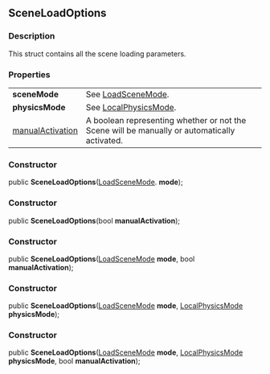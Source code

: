 SceneLoadOptions
---
### Description
This struct contains all the scene loading parameters.

### Properties
|||
|-|-|
| **sceneMode** | See [LoadSceneMode](https://docs.unity3d.com/ScriptReference/SceneManagement.LoadSceneMode.html). |
| **physicsMode** | See [LocalPhysicsMode](https://docs.unity3d.com/ScriptReference/SceneManagement.LocalPhysicsMode.html). |
| [manualActivation](ManualActivation.md) | A boolean representing whether or not the Scene will be manually or automatically activated. |

### Constructor
public **SceneLoadOptions**([LoadSceneMode](https://docs.unity3d.com/ScriptReference/SceneManagement.LoadSceneMode.html). **mode**);
### Constructor
public **SceneLoadOptions**(bool **manualActivation**);
### Constructor
public **SceneLoadOptions**([LoadSceneMode](https://docs.unity3d.com/ScriptReference/SceneManagement.LoadSceneMode.html) **mode**, bool **manualActivation**);
### Constructor
public **SceneLoadOptions**([LoadSceneMode](https://docs.unity3d.com/ScriptReference/SceneManagement.LoadSceneMode.html) **mode**, [LocalPhysicsMode](https://docs.unity3d.com/ScriptReference/SceneManagement.LocalPhysicsMode.html) **physicsMode**);
### Constructor
public **SceneLoadOptions**([LoadSceneMode](https://docs.unity3d.com/ScriptReference/SceneManagement.LoadSceneMode.html) **mode**, [LocalPhysicsMode](https://docs.unity3d.com/ScriptReference/SceneManagement.LocalPhysicsMode.html) **physicsMode**, bool **manualActivation**);
